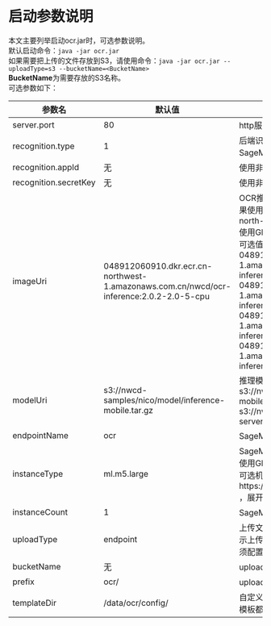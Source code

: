 # 启动参数说明
本文主要列举启动ocr.jar时，可选参数说明。  
默认启动命令：`java -jar ocr.jar`  
如果需要把上传的文件存放到S3，请使用命令：`java -jar ocr.jar --uploadType=s3 --bucketName=<BucketName>`  
**BucketName**为需要存放的S3名称。  
可选参数如下：

| 参数名 | 默认值 | 说明 |
| ----  | ---- | ---- |
|server.port|80|http服务端口号|
|recognition.type|1|后端识别类别，可选值为：1、2，分别代表使用SageMaker和Textin|
|recognition.appId|无|使用非SageMaker时配置appId|
|recognition.secretKey|无|使用非SageMaker时配置secretKey|
|imageUri|048912060910.dkr.ecr.cn-northwest-1.amazonaws.com.cn/nwcd/ocr-inference:2.0.2-2.0-5-cpu|OCR推理服务镜像，根据需要选择CPU或GPU，如果使用北京region，把 cn-northwest-1 改为 cn-north-1<br>使用GPU需要同时修改instanceType为GPU机型<br>可选值如下：<br>048912060910.dkr.ecr.cn-northwest-1.amazonaws.com.cn/nwcd/ocr-inference:2.0.2-2.0-5-cpu<br>048912060910.dkr.ecr.cn-northwest-1.amazonaws.com.cn/nwcd/ocr-inference:2.0.2-2.0-5-gpu<br>048912060910.dkr.ecr.cn-north-1.amazonaws.com.cn/nwcd/ocr-inference:2.0.2-2.0-5-cpu<br>048912060910.dkr.ecr.cn-north-1.amazonaws.com.cn/nwcd/ocr-inference:2.0.2-2.0-5-gpu|
|modelUri|s3://nwcd-samples/nico/model/inference-mobile.tar.gz|推理模型地址，可选值如下：<br>s3://nwcd-samples/nico/model/inference-mobile.tar.gz<br>s3://nwcd-samples/nico/model/inference-server.tar.gz|
|endpointName|ocr|SageMaker中endpoint名称|
|instanceType|ml.m5.large|SageMaker中endpoint推理机型，如果imageUri使用GPU版本，这里需要使用GPU机型<br>可选机型参见https://www.amazonaws.cn/sagemaker/pricing/ ，展开模型部署可见列表|
|instanceCount|1|SageMaker中endpoint推理初始机器数|
|uploadType|endpoint|上传文件类别，可选值为：endpoint、s3，分别表示上传图片到web服务和s3，如果配置为s3，则必须配置bucketName|
|bucketName|无|uploadType为s3时，需要配置bucketName|
|prefix|ocr/|uploadType为s3时，上传文件的前缀|
|templateDir|/data/ocr/config/|自定义模板文件存放路径。如果自定义模板和内置模板都定义了同一类别，优先使用自定义模板|